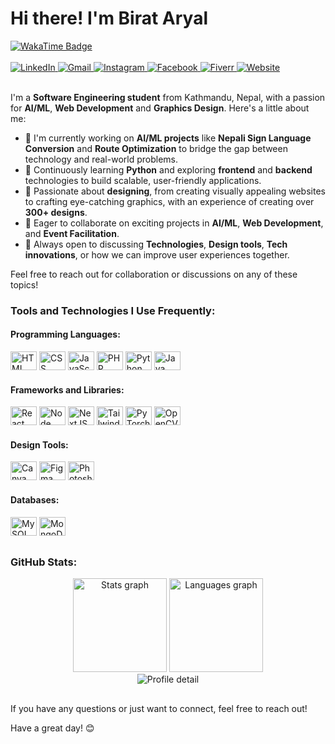 # Hi there! I'm Birat Aryal

<!-- Social Badges -->
<div align="left">
  <!-- WakaTime Badge -->
  <a href="https://wakatime.com/@64ad96f2-8815-4a1c-8606-e3155e039cce" target="_blank">
    <img
      src="https://wakatime.com/badge/user/64ad96f2-8815-4a1c-8606-e3155e039cce.svg"
      alt="WakaTime Badge"
    />
  </a>

  <!-- ProfileView Badge...
  <img
    src="https://komarev.com/ghpvc/?username=aryalbirat&style=flat-square&color=blue"
    alt="Profile Views"
  /> -->
</div>
<br>

<!-- Some Social Media Icons... -->
<div align="left">
  <a href="https://www.linkedin.com/in/aryalbirat/" target="_blank">
    <img
      src="https://img.shields.io/badge/LinkedIn-0077B5?style=for-the-badge&logo=linkedin&logoColor=white"
      alt="LinkedIn"
    />
  </a>
  <a href="mailto:mailbirataryal@gmail.com" target="_blank">
    <img
      src="https://img.shields.io/badge/Email-EA4335?style=for-the-badge&logo=gmail&logoColor=white"
      alt="Gmail"
    />
  </a>
  <a href="https://www.instagram.com/birataryal_/" target="_blank">
    <img
      src="https://img.shields.io/badge/Instagram-E4405F?style=for-the-badge&logo=instagram&logoColor=white"
      alt="Instagram"
    />
  </a>
  <a href="https://www.facebook.com/aryalbiratt" target="_blank">
    <img
      src="https://img.shields.io/badge/Facebook-1877F2?style=for-the-badge&logo=facebook&logoColor=white"
      alt="Facebook"
    />
  </a>
  <a href="https://www.fiverr.com" target="_blank">
    <img
      src="https://img.shields.io/badge/Fiverr-1DBF73?style=for-the-badge&logo=fiverr&logoColor=white"
      alt="Fiverr"
    />
  </a>
  <a href="https://aryalbirat.com.np" target="_blank">
    <img
      src="https://img.shields.io/badge/Website-7F167F?style=for-the-badge&logo=google-chrome&logoColor=white"
      alt="Website"
    />
  </a>
</div>

<br/>



I'm a **Software Engineering student** from Kathmandu, Nepal, with a passion for **AI/ML**, **Web Development** and **Graphics Design**. Here's a little about me:

- 🤖 I'm currently working on **AI/ML projects** like **Nepali Sign Language Conversion** and **Route Optimization** to bridge the gap between technology and real-world problems.
- 🌱 Continuously learning **Python** and exploring **frontend** and **backend** technologies to build scalable, user-friendly applications.
- 🎨 Passionate about **designing**, from creating visually appealing websites to crafting eye-catching graphics, with an experience of creating over **300+ designs**.
- 🚀 Eager to collaborate on exciting projects in **AI/ML**, **Web Development**, and **Event Facilitation**.
- 💬 Always open to discussing **Technologies**, **Design tools**, **Tech innovations**, or how we can improve user experiences together.

Feel free to reach out for collaboration or discussions on any of these topics!

### Tools and Technologies I Use Frequently:

#### **Programming Languages:**
<div>
  <img
    height="30"
    width="42"
    alt="HTML logo"
    src="https://cdn.jsdelivr.net/gh/devicons/devicon/icons/html5/html5-original.svg"
  />
  <img
    height="30"
    width="42"
    alt="CSS logo"
    src="https://cdn.jsdelivr.net/gh/devicons/devicon/icons/css3/css3-original.svg"
  />
  <img
    height="30"
    width="42"
    alt="JavaScript logo"
    src="https://cdn.jsdelivr.net/gh/devicons/devicon/icons/javascript/javascript-original.svg"
  />
  <img
    height="30"
    width="42"
    alt="PHP logo"
    src="https://cdn.jsdelivr.net/gh/devicons/devicon/icons/php/php-original.svg"
  />
  <img
    height="30"
    width="42"
    alt="Python logo"
    src="https://cdn.jsdelivr.net/gh/devicons/devicon/icons/python/python-original.svg"
  />
  <img
    height="30"
    width="42"
    alt="Java logo"
    src="https://cdn.jsdelivr.net/gh/devicons/devicon/icons/java/java-original.svg"
  />
</div>

#### **Frameworks and Libraries:**
<div>
  <img
    height="30"
    width="42"
    alt="React logo"
    src="https://cdn.jsdelivr.net/gh/devicons/devicon/icons/react/react-original.svg"
  />
  <img
    height="30"
    width="42"
    alt="Node logo"
    src="https://cdn.jsdelivr.net/gh/devicons/devicon/icons/nodejs/nodejs-original.svg"
  />
  <img
    height="30"
    width="42"
    alt="NextJS logo"
    src="https://cdn.jsdelivr.net/gh/devicons/devicon/icons/nextjs/nextjs-original.svg"
  />
  <img
    height="30"
    width="42"
    alt="TailwindCSS logo"
    src="https://upload.wikimedia.org/wikipedia/commons/d/d5/Tailwind_CSS_Logo.svg"
  />
  <img
    height="30"
    width="42"
    alt="PyTorch logo"
    src="https://cdn.jsdelivr.net/gh/devicons/devicon/icons/pytorch/pytorch-original.svg"
  />
  <img
    height="30"
    width="42"
    alt="OpenCV logo"
    src="https://cdn.jsdelivr.net/gh/devicons/devicon/icons/opencv/opencv-original.svg"
  />
</div>

#### **Design Tools:**
<div>
  <img
    height="30"
    width="42"
    alt="Canva logo"
    src="https://cdn.jsdelivr.net/gh/devicons/devicon/icons/canva/canva-original.svg"
  />
  <img
    height="30"
    width="42"
    alt="Figma logo"
    src="https://cdn.jsdelivr.net/gh/devicons/devicon/icons/figma/figma-original.svg"
  />
  <img
    height="30"
    width="42"
    alt="Photoshop logo"
    src="https://upload.wikimedia.org/wikipedia/commons/a/af/Adobe_Photoshop_CC_icon.svg"
  />
</div>

#### **Databases:**
<div>
  <img
    height="30"
    width="42"
    alt="MySQL logo"
    src="https://cdn.jsdelivr.net/gh/devicons/devicon/icons/mysql/mysql-original.svg"
  />
  <img
    height="30"
    width="42"
    alt="MongoDB logo"
    src="https://cdn.jsdelivr.net/gh/devicons/devicon/icons/mongodb/mongodb-original.svg"
  />
</div>

##

### GitHub Stats:

<!-- GitHub stats -->
<div align="center">
  <div>
    <img
      height="150"
      alt="Stats graph"
      src="https://github-readme-stats.vercel.app/api?username=aryalbirat&hide_title=false&hide_rank=false&show_icons=true&include_all_commits=true&count_private=true&disable_animations=false&theme=dark&locale=en&hide_border=false"
    />
    <img
      height="150"
      alt="Languages graph"
      src="https://github-readme-stats.vercel.app/api/top-langs?username=aryalbirat&locale=en&hide_title=false&layout=compact&card_width=320&langs_count=5&theme=dark&hide_border=false"
    />
  </div>
  <img
    src="http://github-profile-summary-cards.vercel.app/api/cards/profile-details?username=aryalbirat&theme=dark"
    alt="Profile detail"
  />
  <!--
  <img
    src="https://raw.githubusercontent.com/aryalbirat/aryalbirat/output/snake/snake.svg"
    alt="Snake animation"
  />
  -->
</div>

##

If you have any questions or just want to connect, feel free to reach out!

Have a great day! 😊
